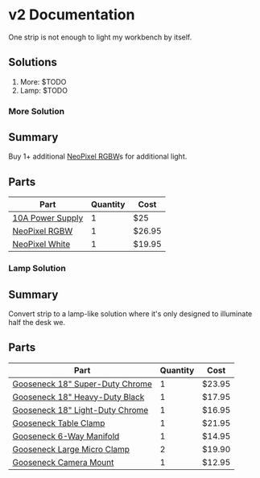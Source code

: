 
# v2 Documentation

One strip is not enough to light my workbench by itself.

## Solutions

1. More: $TODO
2. Lamp: $TODO

### More Solution

## Summary

Buy 1+ additional [NeoPixel RGBW][]s for additional light.

## Parts

Part                    | Quantity | Cost
----------------------- | -------- | ----
[10A Power Supply][]    | 1        | $25
[NeoPixel RGBW][]       | 1        | $26.95
[NeoPixel White]        | 1        | $19.95

### Lamp Solution

## Summary

Convert strip to a lamp-like solution where it's only designed to illuminate half the desk we.

## Parts

Part | Quantity | Cost
---- | -------- | ----
[Gooseneck 18" Super-Duty Chrome][] | 1 | $23.95
[Gooseneck 18" Heavy-Duty Black][] | 1 | $17.95
[Gooseneck 18" Light-Duty Chrome][] | 1 | $16.95
[Gooseneck Table Clamp][] | 1 | $21.95
[Gooseneck 6-Way Manifold][] | 1 | $14.95
[Gooseneck Large Micro Clamp][] | 2 | $19.90
[Gooseneck Camera Mount][] | 1 | $12.95



[10A Power Supply]: https://www.adafruit.com/products/658
[Gooseneck 18" Heavy-Duty Black]: http://snakeclamp.com/Item/18-inch-heavy-duty-flexible-goosneck-arm-black
[Gooseneck 18" Light-Duty Chrome]: http://snakeclamp.com/Item/18-inch-flexible-goosneck-arm
[Gooseneck 18" Super-Duty Chrome]: http://snakeclamp.com/Item/18-inch-super-duty-flexible-goosneck-arm
[Gooseneck 6-Way Manifold]: http://snakeclamp.com/Item/manifold1
[Gooseneck Camera Mount]: http://snakeclamp.com/Item/scp-bh
[Gooseneck Large Micro Clamp]: http://snakeclamp.com/Item/SCP-MICROLG
[Gooseneck Table Clamp]: http://snakeclamp.com/Item/snakeclamp-table-clamp-mounting-option
[NeoPixel RGBW]: https://www.adafruit.com/products/2842
[NeoPixel White]: https://www.adafruit.com/products/887
